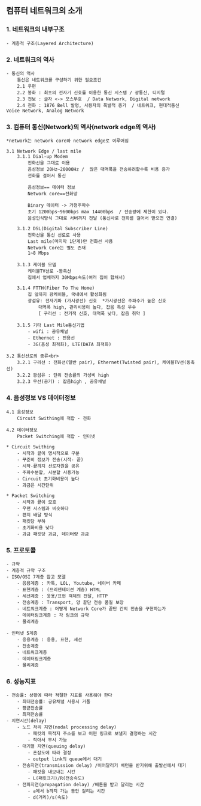 ## 컴퓨터 네트워크의 소개

### 1. 네트워크의 내부구조
    - 계층적 구조(Layered Architecture)

### 2. 네트워크의 역사
    - 통신의 역사
        통신은 네트워크를 구성하기 위한 필요조건
        2.1 우편 
        2.2 봉화 : 최초의 전자기 신호를 이용한 통신 시스템 / 광통신, 디지털
        2.3 전보 : 글자 <-> 모스부호  / Data Network, Digital network
        2.4 전화 : 1876 Bell 발명, 사용자의 폭발적 증가  / 네트워크, 현대적통신  Voice Network, Analog Network

### 3. 컴퓨터 통신(Network)의 역사(network edge의 역사)

    *network는 network core와 network edge로 이루어짐
    
    3.1 Network Edge / last mile
        3.1.1 Dial-up Modem
            전화선을 그대로 이용
            음성정보 20Hz~20000Hz /  많은 대역폭을 전송하려할수록 비용 증가 
            전화를 걸어서 통신

            음성정보== 데이터 정보
            Network core==전화망

            Binary 데이터 -> 가청주파수 
            초기 1200bps~9600bps max 14400bps  / 전송량에 제한이 있다.
            음성인식방식 그대로 서버까지 전달 (통신사로 전화를 걸어서 받으면 연결)
        
        3.1.2 DSL(Digital Subscriber Line)
            전화선을 통신 선로로 사용
            Last mile(마지막 1단계)만 전화선 사용
            Network Core는 별도 존재
            1~8 Mbps
        
        3.1.3 케이블 모뎀
            케이블TV선로 -동축선
            집에서 업체까지 30Mbps속도(여러 집이 합쳐서)

        3.1.4 FTTH(Fiber To The Home)
            집 앞까지 광케이블, 국내에서 활성화됨
            광섬유: 전자기파 (가시광선) 신호  *가시광선은 주파수가 높은 신호
                대역폭 high, 관리비용이 높다, 잡음 특성 우수
                [ 구리선 : 전기적 신호, 대역폭 낮다, 잡음 취약 ]
        
        3.1.5 기타 Last Mile통신기법
            - wifi : 공유채널
            - Ethernet : 전용선
            - 3G(음성 최적화), LTE(DATA 최적화)

    3.2 통신선로의 종류<br>
        3.2.1 구리선 : 전화선(일반 pair), Ethernet(Twisted pair), 케이블TV선(동축선)
        3.2.2 광섬유 : 단위 전송률의 가성비 high
        3.2.3 무선(공기) : 잡음high , 공유채널

### 4. 음성정보 VS 데이터정보
    4.1 음성정보
        Circuit Swithing에 적합 - 전화

    4.2 데이터정보
        Packet Switching에 적합 - 인터넷
    
    * Circuit Swithing
        - 시작과 끝이 명시적으로 구분
        - 꾸준히 정보가 전송(시작- 끝)
        - 시작-끝까지 선로자원을 공유
        - 주파수분할, 시분할 사용가능
        - Circuit 초기화비용이 높다
        - 과금은 시간단위

    * Packet Switching
        - 시작과 끝이 모호
        - 우편 시스템과 비슷하다
        - 편지 배달 방식
        - 패킷당 부하
        - 초기화비용 낮다
        - 과금 패킷당 과금, 데이터량 과금

### 5. 프로토콜
    - 규약
    - 계층적 규약 구조
    - ISO/OSI 7계층 참고 모델
        - 응용계층 : 카톡, LOL, Youtube, 네이버 카페
        - 표현계층 : (프리젠테이션 계층) HTML
        - 세션계층 : 응용/표현 객체의 전달, HTTP
        - 전송계층 : Transport, 양 끝단 전송 품질 보장
        - 네트워크계층 : 어떻게 Network Core가 끝단 간의 전송을 구현하는가
        - 데이터링크계층 : 각 링크의 규약
        - 물리계층
    
    - 인터넷 5계층
        - 응용계층 : 응용, 표현, 세션
        - 전송계층
        - 네트워크계층
        - 데이터링크계층
        - 물리계층

### 6. 성능지표
    - 전송률: 상황에 따라 적절한 지표를 사용해야 한다 
        - 최대전송률: 공유채널 사용시 거품
        - 평균전송률 
        - 최저전송률
    - 지연시간(delay)
        - 노드 처리 지연(nodal processing delay)
            - 패킷의 목적지 주소를 보고 어떤 링크로 보낼지 결정하는 시간
            - 작아서 무시 가능
        - 대기열 지연(queuing delay)
            - 혼잡도에 따라 결정
            - output link의 queue에서 대기
        - 전송지연(transmission delay) /이어달리기 배턴을 받기위해 출발선에서 대기
            - 패킷을 내보내는 시간
            - L(패킷크기)/R(전송속도)
        - 전파지연(propagation delay) /배톤을 받고 달리는 시간
            - a에서 b까지 가는 동안 걸리는 시간
            - d(거리)/s(속도)
